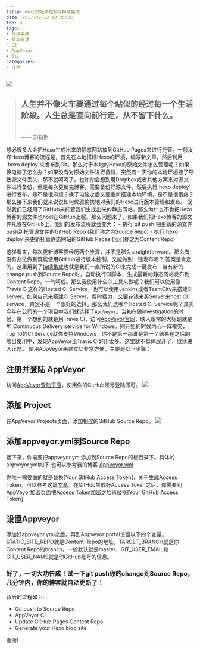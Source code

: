 ```yaml
---
title: Hexo的版本控制与持续集成
date: 2017-09-13 13:35:06
top: 3
tags:
- 持续集成
- 版本管理
- CI
- AppVeyor
- Git
categories:
- 技术
---
```

<img src="https://timgsa.baidu.com/timg?image&quality=80&size=b9999_10000&sec=1505296567323&di=32e77172fa0656b500322d1f88a02925&imgtype=0&src=http%3A%2F%2Fimgsrc.baidu.com%2Fimage%2Fc0%253Dshijue1%252C0%252C0%252C294%252C40%2Fsign%3D4c3b2306ba51f819e5280b09b2dd2098%2F8718367adab44aed5b5a1bc9b91c8701a18bfb83.jpg" class="full-image" />

<blockquote class="blockquote-center"><h2>人生并不像火车要通过每个站似的经过每一个生活阶段。人生总是直向前行走，从不留下什么。</h2></br>—— 刘易斯</blockquote>
<!--more-->
想必很多人会把Hexo生成出来的静态网站放到GitHub Pages来进行托管。一般发布Hexo博客的流程是，首先在本地搭建Hexo的环境，编写新文章，然后利用`hexo deploy`来发布到Git。那么对于本地的Hexo的原始文件怎么管理呢？如果换电脑了怎么办？如果没有对原始文件进行备份，突然有一天你的本地环境挂了导致源文件丢失，那不就呵呵了。也许你会想到用Dropbox或者其他方案来对源文件进行备份，但是每次更新完博客，需要备份好源文件，然后执行`hexo deploy`进行发布，是不是很麻烦？换了电脑之后又要重新搭建本地环境，是不是很蛋疼？
那么接下来我们就来说说如何优雅愉快地对我们的Hexo进行版本管理和发布。
既然我们已经用了GitHub来托管我们生成出来的静态网站，那么为什么不也把Hexo博客的源文件也host在GitHub上呢。那么问题来了，如果我们把Hexo博客的源文件托管在GitHub上，我们的发布流程就会变为：
- 执行`git push`把更新的源文件push到托管源文件的GitHub Repo (我们称之为Source Repo)
- 执行`hexo deploy`来更新托管静态网站的GitHub Pages (我们称之为Content Repo)

这样看来，每次更新博客要经历两个步骤，并不是那么straightforward。那么有没有办法做到既能使用GitHub进行版本控制，又能做到一键发布呢？
答案是肯定的。这里用到了<a href="https://en.wikipedia.org/wiki/Continuous_integration" >持续集成</a>也就是我们一直所说的CI来完成一键发布：当有新的change push到Source Repo时，自动执行CI脚本，生成最新的静态网站发布到Content Repo，一气呵成。那么我使用什么CI工具来做呢？我们可以使用像Travis CI这样的Hosted CI Service，也可以使用Jenkins或者TeamCity来搭建CI server。如果自己来搭建CI Server，费时费力，又要花钱来买Server来host CI service，肯定不是一个很好的选择。那么我们选哪个Hosted CI Service呢？其实今年在公司的一个项目中我们就选择了`AppVeyor`。当初在做investigation的时候，第一个想到的就是用Travis CI，访问<a href="https://www.appveyor.com/">AppVeyor官网</a>，映入眼帘的大标题就是#1 Continuous Delivery service for Windows。刚开始的时候内心一阵嘲笑，Top 10的CI Service就你支持Windows，你不是第一那谁是第一？结果在之后的项目使用中，发现AppVeyor比Travis CI好用太多。这里就不具体展开了，继续进入正题。
使用AppVeyor来建立CI非常方便，主要是以下步骤：

注册并登陆 AppVeyor
-----------
访问<a href="https://ci.appveyor.com/login" >AppVeyor登陆页面</a>，使用你的GitHub账号登陆即可。
<img src="http://obqo5zeui.bkt.clouddn.com/QQ20170913-152205@2x.png" />

添加 Project
----------
在AppVeyor Projects页面，添加相应的GitHub Source Repo。
<img src="http://obqo5zeui.bkt.clouddn.com/QQ20170913-152503@2x.png" />

添加appveyor.yml到Source Repo
----------
接下来，你需要把appveyor.yml添加到Source Repo的根目录下。具体的appveyor.yml如下.也可以参考我的博客
<a href = "https://github.com/lovexinforever/blog_src/blob/master/appveyor.yml">AppVeyor.yml</a>

你唯一需要做的就是替换[Your GitHub Access Token]，关于生成Access Token，可以参考这篇<a href="https://help.github.com/articles/creating-a-personal-access-token-for-the-command-line/">文章</a>。在GitHub生成好Access Token之后，你需要到AppVeyor加密页面把<a href="https://ci.appveyor.com/tools/encrypt">Access Token加密</a>之后再替换[Your GitHub Access Token]

设置Appveyor
----------
添加好appveyor.yml之后，再到Appveyor portal设置以下四个变量。STATIC_SITE_REPO就是Content Repo的地址，TARGET_BRANCH就是你Content Repo的branch，一般默认就是master，GIT_USER_EMAIL和GIT_USER_NAME就是你GitHub账号的信息。

### 好了，一切大功告成！试一下git push你的change到Source Repo，几分钟内，你的博客就自动更新了！
背后的过程如下:
- Git push to Source Repo
- AppVeyor CI
- Update GitHub Pages Content Repo
- Generate your Hexo blog site

谢谢!
